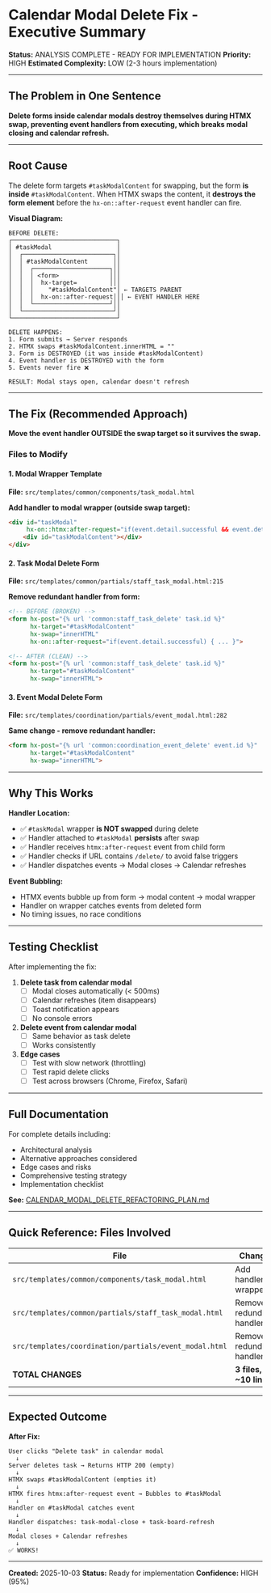 # Calendar Modal Delete Fix - Executive Summary

**Status:** ANALYSIS COMPLETE - READY FOR IMPLEMENTATION
**Priority:** HIGH
**Estimated Complexity:** LOW (2-3 hours implementation)

---

## The Problem in One Sentence

**Delete forms inside calendar modals destroy themselves during HTMX swap, preventing event handlers from executing, which breaks modal closing and calendar refresh.**

---

## Root Cause

The delete form targets `#taskModalContent` for swapping, but the form **is inside** `#taskModalContent`. When HTMX swaps the content, it **destroys the form element** before the `hx-on::after-request` event handler can fire.

**Visual Diagram:**
```
BEFORE DELETE:
┌─────────────────────────────┐
│ #taskModal                  │
│  ┌─────────────────────────┐│
│  │ #taskModalContent       ││
│  │  ┌─────────────────────┐││
│  │  │ <form>              │││
│  │  │  hx-target=         │││
│  │  │    "#taskModalContent"│ ← TARGETS PARENT
│  │  │  hx-on::after-request│││ ← EVENT HANDLER HERE
│  │  └─────────────────────┘││
│  └─────────────────────────┘│
└─────────────────────────────┘

DELETE HAPPENS:
1. Form submits → Server responds
2. HTMX swaps #taskModalContent.innerHTML = ""
3. Form is DESTROYED (it was inside #taskModalContent)
4. Event handler is DESTROYED with the form
5. Events never fire ❌

RESULT: Modal stays open, calendar doesn't refresh
```

---

## The Fix (Recommended Approach)

**Move the event handler OUTSIDE the swap target so it survives the swap.**

### Files to Modify

#### 1. Modal Wrapper Template
**File:** `src/templates/common/components/task_modal.html`

**Add handler to modal wrapper (outside swap target):**
```html
<div id="taskModal"
     hx-on::htmx:after-request="if(event.detail.successful && event.detail.pathInfo.requestPath.includes('/delete/')) { document.body.dispatchEvent(new CustomEvent('task-modal-close')); document.body.dispatchEvent(new CustomEvent('task-board-refresh')); }">
    <div id="taskModalContent"></div>
</div>
```

#### 2. Task Modal Delete Form
**File:** `src/templates/common/partials/staff_task_modal.html:215`

**Remove redundant handler from form:**
```html
<!-- BEFORE (BROKEN) -->
<form hx-post="{% url 'common:staff_task_delete' task.id %}"
      hx-target="#taskModalContent"
      hx-swap="innerHTML"
      hx-on::after-request="if(event.detail.successful) { ... }">

<!-- AFTER (CLEAN) -->
<form hx-post="{% url 'common:staff_task_delete' task.id %}"
      hx-target="#taskModalContent"
      hx-swap="innerHTML">
```

#### 3. Event Modal Delete Form
**File:** `src/templates/coordination/partials/event_modal.html:282`

**Same change - remove redundant handler:**
```html
<form hx-post="{% url 'common:coordination_event_delete' event.id %}"
      hx-target="#taskModalContent"
      hx-swap="innerHTML">
```

---

## Why This Works

**Handler Location:**
- ✅ `#taskModal` wrapper **is NOT swapped** during delete
- ✅ Handler attached to `#taskModal` **persists** after swap
- ✅ Handler receives `htmx:after-request` event from child form
- ✅ Handler checks if URL contains `/delete/` to avoid false triggers
- ✅ Handler dispatches events → Modal closes → Calendar refreshes

**Event Bubbling:**
- HTMX events bubble up from form → modal content → modal wrapper
- Handler on wrapper catches events from deleted form
- No timing issues, no race conditions

---

## Testing Checklist

After implementing the fix:

1. **Delete task from calendar modal**
   - [ ] Modal closes automatically (< 500ms)
   - [ ] Calendar refreshes (item disappears)
   - [ ] Toast notification appears
   - [ ] No console errors

2. **Delete event from calendar modal**
   - [ ] Same behavior as task delete
   - [ ] Works consistently

3. **Edge cases**
   - [ ] Test with slow network (throttling)
   - [ ] Test rapid delete clicks
   - [ ] Test across browsers (Chrome, Firefox, Safari)

---

## Full Documentation

For complete details including:
- Architectural analysis
- Alternative approaches considered
- Edge cases and risks
- Comprehensive testing strategy
- Implementation checklist

**See:** [CALENDAR_MODAL_DELETE_REFACTORING_PLAN.md](./CALENDAR_MODAL_DELETE_REFACTORING_PLAN.md)

---

## Quick Reference: Files Involved

| File | Change | Lines |
|------|--------|-------|
| `src/templates/common/components/task_modal.html` | Add handler to wrapper | ~5 |
| `src/templates/common/partials/staff_task_modal.html` | Remove redundant handler | Line 215 |
| `src/templates/coordination/partials/event_modal.html` | Remove redundant handler | Line 282 |
| **TOTAL CHANGES** | **3 files, ~10 lines** | |

---

## Expected Outcome

**After Fix:**
```
User clicks "Delete task" in calendar modal
  ↓
Server deletes task → Returns HTTP 200 (empty)
  ↓
HTMX swaps #taskModalContent (empties it)
  ↓
HTMX fires htmx:after-request event → Bubbles to #taskModal
  ↓
Handler on #taskModal catches event
  ↓
Handler dispatches: task-modal-close + task-board-refresh
  ↓
Modal closes + Calendar refreshes
  ↓
✅ WORKS!
```

---

**Created:** 2025-10-03
**Status:** Ready for implementation
**Confidence:** HIGH (95%)
